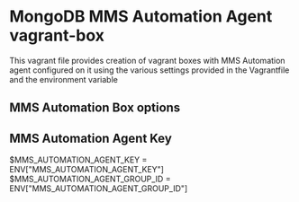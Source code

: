 MongoDB MMS Automation Agent vagrant-box
======================================================

This vagrant file provides creation of vagrant boxes with MMS Automation agent configured
on it using the various settings provided in the Vagrantfile and the environment variable

## MMS Automation Box options

## MMS Automation Agent Key
$MMS_AUTOMATION_AGENT_KEY = ENV["MMS_AUTOMATION_AGENT_KEY"]
$MMS_AUTOMATION_AGENT_GROUP_ID = ENV["MMS_AUTOMATION_AGENT_GROUP_ID"]
